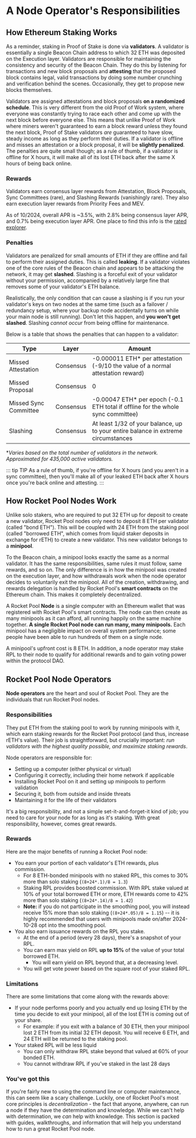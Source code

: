 # A Node Operator's Responsibilities

## How Ethereum Staking Works

As a reminder, staking in Proof of Stake is done via **validators**.
A validator is essentially a single Beacon Chain address to which 32 ETH was deposited on the Execution layer.
Validators are responsible for maintaining the consistency and security of the Beacon Chain.
They do this by listening for transactions and new block proposals and **attesting** that the proposed block contains legal, valid transactions by doing some number crunching and verification behind the scenes.
Occasionally, they get to propose new blocks themselves.

Validators are assigned attestations and block proposals **on a randomized schedule**.
This is very different from the old Proof of Work system, where everyone was constantly trying to race each other and come up with the next block before everyone else.
This means that unlike Proof of Work where miners weren't guaranteed to earn a block reward unless they found the next block, Proof of Stake validators _are_ guaranteed to have slow, steady income as long as they perform their duties.
If a validator is offline and misses an attestation or a block proposal, it will be **slightly penalized**.
The penalties are quite small though; as a rule of thumb, if a validator is offline for X hours, it will make all of its lost ETH back after the same X hours of being back online.

### Rewards

Validators earn consensus layer rewards from Attestation, Block Proposals, Sync Committees (rare), and Slashing Rewards (vanishingly rare). They also earn execution layer rewards from Priority Fees and MEV.

As of 10/2024, overall APR is ~3.5%, with 2.8% being consensus layer APR, and 0.7% being execution layer APR. One place to find this info is the [rated explorer](https://explorer.rated.network/network?network=mainnet&timeWindow=30d&rewardsMetric=average&geoDistType=all&hostDistType=all&soloProDist=stake).

### Penalties

Validators are penalized for small amounts of ETH if they are offline and fail to perform their assigned duties.
This is called **leaking**.
If a validator violates one of the core rules of the Beacon chain and appears to be attacking the network, it may get **slashed**.
Slashing is a forceful exit of your validator without your permission, accompanied by a relatively large fine that removes some of your validator's ETH balance.

Realistically, the only condition that can cause a slashing is if you run your validator's keys on two nodes at the same time (such as a failover / redundancy setup, where your backup node accidentally turns on while your main node is still running).
Don't let this happen, and **you won't get slashed**.
Slashing _cannot occur_ from being offline for maintenance.

Below is a table that shows the penalties that can happen to a validator:

| Type                  | Layer     | Amount                                                                            |
| --------------------- | --------- | --------------------------------------------------------------------------------- |
| Missed Attestation    | Consensus | -0.000011 ETH\* per attestation (-9/10 the value of a normal attestation reward)  |
| Missed Proposal       | Consensus | 0                                                                                 |
| Missed Sync Committee | Consensus | -0.00047 ETH\* per epoch (-0.1 ETH total if offline for the whole sync committee) |
| Slashing              | Consensus | At least 1/32 of your balance, up to your entire balance in extreme circumstances |

\*_Varies based on the total number of validators in the network.
Approximated for 435,000 active validators._

::: tip TIP
As a rule of thumb, if you're offline for X hours (and you aren't in a sync committee), then you'll make all of your leaked ETH back after X hours once you're back online and attesting.
:::

## How Rocket Pool Nodes Work

Unlike solo stakers, who are required to put 32 ETH up for deposit to create a new validator, Rocket Pool nodes only need to deposit 8 ETH per validator (called "bond ETH").
This will be coupled with 24 ETH from the staking pool (called "borrowed ETH", which comes from liquid staker deposits in exchange for rETH) to create a new validator.
This new validator belongs to a **minipool**.

To the Beacon chain, a minipool looks exactly the same as a normal validator.
It has the same responsibilities, same rules it must follow, same rewards, and so on.
The only difference is in how the minipool was created on the execution layer, and how withdrawals work when the node operator decides to voluntarily exit the minipool.
All of the creation, withdrawing, and rewards delegation is handled by Rocket Pool's **smart contracts** on the Ethereum chain.
This makes it completely decentralized.

A Rocket Pool **Node** is a single computer with an Ethereum wallet that was registered with Rocket Pool's smart contracts.
The node can then create as many minipools as it can afford, all running happily on the same machine together.
**A single Rocket Pool node can run many, many minipools.**
Each minipool has a negligible impact on overall system performance; some people have been able to run hundreds of them on a single node.

A minipool's upfront cost is 8 ETH. In addition, a node operator may stake RPL to their node to qualify for additional rewards and to gain voting power within the protocol DAO.

## Rocket Pool Node Operators

**Node operators** are the heart and soul of Rocket Pool.
They are the individuals that run Rocket Pool nodes.

### Responsibilities
They put ETH from the staking pool to work by running minipools with it, which earn staking rewards for the Rocket Pool protocol (and thus, increase rETH's value).
Their job is straightforward, but crucially important: _run validators with the highest quality possible, and maximize staking rewards_.

Node operators are responsible for:

- Setting up a computer (either physical or virtual)
- Configuring it correctly, including their home network if applicable
- Installing Rocket Pool on it and setting up minipools to perform validation
- Securing it, both from outside and inside threats
- Maintaining it for the life of their validators

It's a big responsibility, and not a simple set-it-and-forget-it kind of job; you need to care for your node for as long as it's staking.
With great responsibility, however, comes great rewards.

### Rewards
Here are the major benefits of running a Rocket Pool node:

- You earn your portion of each validator's ETH rewards, plus commission.
  - For 8 ETH-bonded minipools with no staked RPL, this comes to 30% more than solo staking (`(8+24*.1)/8 = 1.3`)
  - Staking RPL provides boosted commission. With RPL stake valued at 10% of your total borrowed ETH or more, ETH rewards come to 42% more than solo staking (`(8+24*.14)/8 = 1.42`)
  - **Note:** if you do not participate in the smoothing pool, you will instead receive 15% more than solo staking (`(8+24*.05)/8 = 1.15`) -- it is highly recommended that users with minipools made on/after 2024-10-28 opt into the smoothing pool.
- You also earn issuance rewards on the RPL you stake.
  - At the end of a period (every 28 days), there's a snapshot of your RPL.
  - You can earn max yield on RPL **up to 15%** of the value of your total borrowed ETH.
    - You will earn yield on RPL beyond that, at a decreasing level.
  - You will get vote power based on the square root of your staked RPL.

### Limitations
There are some limitations that come along with the rewards above:
- If your node performs poorly and you actually end up losing ETH by the time you decide to exit your minipool, all of the lost ETH is coming out of your share.
  - For example: if you exit with a balance of 30 ETH, then your minipool lost 2 ETH from its initial 32 ETH deposit. You will receive 6 ETH, and 24 ETH will be returned to the staking pool.
- Your staked RPL will be less liquid
  - You can only withdraw RPL stake beyond that valued at 60% of your bonded ETH.
  - You cannot withdraw RPL if you've staked in the last 28 days


### You've got this
If you're fairly new to using the command line or computer maintenance, this can seem like a scary challenge.
Luckily, one of Rocket Pool's most core principles is _decentralization_ - the fact that anyone, anywhere, can run a node if they have the determination and knowledge.
While we can't help with determination, we _can_ help with knowledge.
This section is packed with guides, walkthroughs, and information that will help you understand how to run a great Rocket Pool node.
